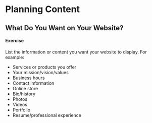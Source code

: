 # Planning Content
## What Do You Want on Your Website?

#### Exercise
List the information or content you want your website to display. For example:
- Services or products you offer
- Your mission/vision/values
- Business hours
- Contact information
- Online store
- Bio/history
- Photos
- Videos
- Portfolio
- Resume/professional experience

